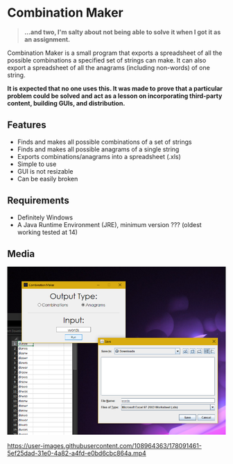 # Combination Maker
> **...and two, I'm salty about not being able to solve it when I got it as an assignment.**

Combination Maker is a small program that exports a spreadsheet of all the possible combinations a specified set of strings can make. It can also export a spreadsheet of all the anagrams (including non-words) of one string.

**It is expected that no one uses this. It was made to prove that a particular problem could be solved and act as a lesson on incorporating third-party content, building GUIs, and distribution.**

## Features
- Finds and makes all possible combinations of a set of strings
- Finds and makes all possible anagrams of a single string
- Exports combinations/anagrams into a spreadsheet (.xls)
- Simple to use
- GUI is not resizable
- Can be easily broken

## Requirements
- Definitely Windows
- A Java Runtime Environment (JRE), minimum version ??? (oldest working tested at 14)

## Media
![screenshot](/media/allparts.png)

https://user-images.githubusercontent.com/108964363/178091461-5ef25dad-31e0-4a82-a4fd-e0bd6cbc864a.mp4
